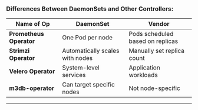 


### Differences Between DaemonSets and Other Controllers:
| Name of Op                    | DaemonSet                          | Vendor                              |
|-------------------------------|------------------------------------|-------------------------------------|
| **Prometheus Operator**       | One Pod per node                   | Pods scheduled based on replicas    |
| **Strimzi Operator**          | Automatically scales with nodes    | Manually set replica count          |
| **Velero Operator**           | System-level services              | Application workloads               |
| **m3db-operator**             | Can target specific nodes          | Not node-specific                   |

---

